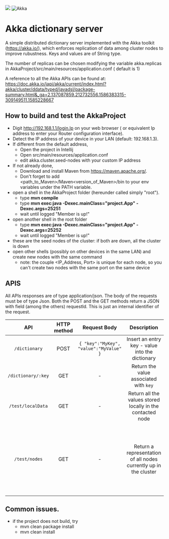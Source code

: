[![](https://img.shields.io/maven-central/v/com.typesafe.akka/akka.svg)](https://mvnrepository.com/artifact/com.typesafe.akka/akka-actor)
![Akka](https://github.com/arancicarini/Middleware-2019-2020/workflows/Akka/badge.svg)
# Akka dictionary server
A simple distributed dictionary server implemented with the Akka toolkit (https://akka.io/), which enforces replication of data among cluster nodes to improve rubustness. Keys and values are of String type.

The number of replicas can be chosen modifying the variable akka.replicas in AkkaProject/src/main/resources/application.conf ( default is 1)

A reference to all the Akka APIs can be found at:
https://doc.akka.io/japi/akka/current/index.html?akka/cluster/ddata/typed/javadsl/package-summary.html&_ga=2.137087859.212732556.1586383315-309149511.1585228667

## How to build and test the AkkaProject
- Digit http://192.168.1.1/login.lp on your web browser ( or equivalent Ip address to enter your Router configuration interface).
- Detect the IP address of your device in your LAN (default: 192.168.1.3).
- If different from the default address, 
    - Open the project in Intellij
    - Open src/main/resources/application.conf
    - edit akka.cluster.seed-nodes with your custom IP address
- If not already done,
    - Download and install Maven from https://maven.apache.org/.
    - Don't forget to add  <path_to_Maven>/Maven<version_of_Maven>/bin  to your env variables under the PATH variable.
- open a shell in the AkkaProject folder (hereunder called simply "root").
    - type **mvn compile**
    - type **mvn exec:java -Dexec.mainClass="project.App" -Dexec.args=25251**
    - wait until logged "Member is up!"
- open another shell in the root folder
    - type **mvn exec:java -Dexec.mainClass="project.App" -Dexec.args=25252**
    - wait until logged "Member is up!"
- these are the seed nodes of the cluster: if both are down, all the cluster is down
- open other shells (possibly on other devices in the same LAN) and create new nodes with the same command
    - note: the couple <IP_Address, Port> is unique for each node, so you can't create two nodes with the same port on the same device  

## APIS 
All APIs responses are of type application/json. The body of the requests must be of type Json. Both the POST and the GET methods return a JSON with field (among the others) requestId. This is just an internal identifier of the request. 

| API                   | HTTP method | Request Body                                              | Description  | Response ( if successful) |
|:--------------------:|:--------:|:---------------------------------------------------------------:|:------------------------------------------------------------------------------:|:------------------------------|
|`/dictionary` | POST | `{ "key":"MyKey", "value":"MyValue" }`                            | Insert an entry key - value into the dictionary | `{"requestId": "a-number","success": true}` |
| `/dictionary/:key` | GET | -                                                         | Return the value associated with `key` | `{"isPresent": true,"key": "MyKey","requestId": a_number,"value": "myValue"}`|
| `/test/localData` | GET | -                                                         | Return all the values stored locally in the contacted node | `"values": [ "MyValue1", "MyValue2", ... ]` |
| `/test/nodes` | GET | -                                                         | Return a representation of all nodes currently up in the cluster | `"nodes": [{ "hashKey":"hash1", "node": {"local": false,"terminated": false}}, { "hashKey": "hash2","node": {"local": false, "terminated": false }}, { "hashKey": "hash3",  "node": { "local": true, "terminated": false}}]` |


## Common issues.
- if the project does not build, try
    - mvn clean package install
    - mvn clean install
